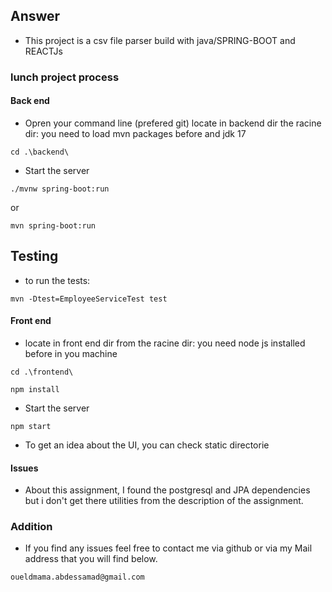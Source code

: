## Answer
- This project is a csv file parser build with java/SPRING-BOOT and REACTJs

### lunch project process
#### Back end
- Opren your command line (prefered git) locate in backend dir the racine dir: you need to load mvn packages before and jdk 17
````
cd .\backend\

````
- Start the server 
````
./mvnw spring-boot:run

````
or
````
mvn spring-boot:run

````
## Testing
- to run the tests:
````
mvn -Dtest=EmployeeServiceTest test

````
#### Front end
- locate in front end dir from the racine dir: you need node js installed before in you machine

````
cd .\frontend\

````
````
npm install 

````
- Start the server 
````
npm start

````
- To get an idea about the UI, you can check static directorie

#### Issues
- About this assignment, I found the postgresql and JPA dependencies but i don't get there utilities from the description of the assignment.

### Addition
- If you find any issues feel free to contact me via github or via my Mail address that you will find below.
````
oueldmama.abdessamad@gmail.com

````
